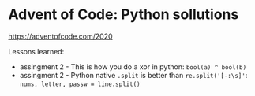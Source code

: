 # Advent of Code: Python sollutions
https://adventofcode.com/2020

Lessons learned:
* assingment 2 - This is how you do a xor in python: `bool(a) ^ bool(b)`
* assingment 2 - Python native `.split` is better than `re.split('[-:\s]'`:  `nums, letter, passw = line.split()`
